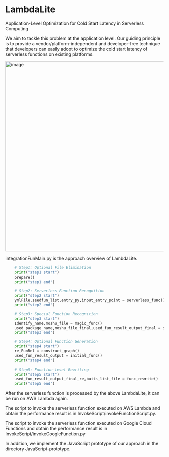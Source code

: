 # LambdaLite
Application-Level Optimization for Cold Start Latency in Serverless Computing

We aim to tackle this problem at the application level. Our guiding principle is to provide a vendor/platform-independent and developer-free technique that developers can easily adopt to optimize the cold start latency of serverless functions on existing platforms. 



<img width="605" alt="image" src="https://user-images.githubusercontent.com/79156929/188566749-03132e98-15de-4e3d-8a9a-871cc9605e66.png">

integrationFunMain.py is the approach overview of LambdaLite.



```Python
    # Step1: Optional File Elimination
    print("step1 start")
    prepare()
    print("step1 end")

    # Step2: Serverless Function Recognition
    print("step2 start")
    ymlFile,seedfun_list,entry_py,input_entry_point = serverless_func()
    print("step2 end")

    # Step3: Special Function Recognition
    print("step3 start")
    Identify_name,moshu_file = magic_func()
    used_package_name,moshu_file_final,used_fun_result_output_final = special_rule()
    print("step3 end")

    # Step4: Optional Function Generation 
    print("step4 start")
    re_FunRel = construct_graph()
    used_fun_result_output = initial_func()
    print("step4 end")

    # Step5: Function-level Rewriting
    print("step5 start")
    used_fun_result_output_final_re,buits_list_file = func_rewrite()
    print("step5 end")
```

After the serverless function is processed by the above LambdaLite, it can be run on AWS Lambda again.

The script to invoke the serverless function executed on AWS Lambda and obtain the performance result is in InvokeScript/invokeFunctionScript.py.

The script to invoke the serverless function executed on Google Cloud Functions and obtain the performance result is in InvokeScript/invokeCoogleFunction.py

In addition, we implement the JavaScript prototype of our approach in the directory JavaScript-prototype.

